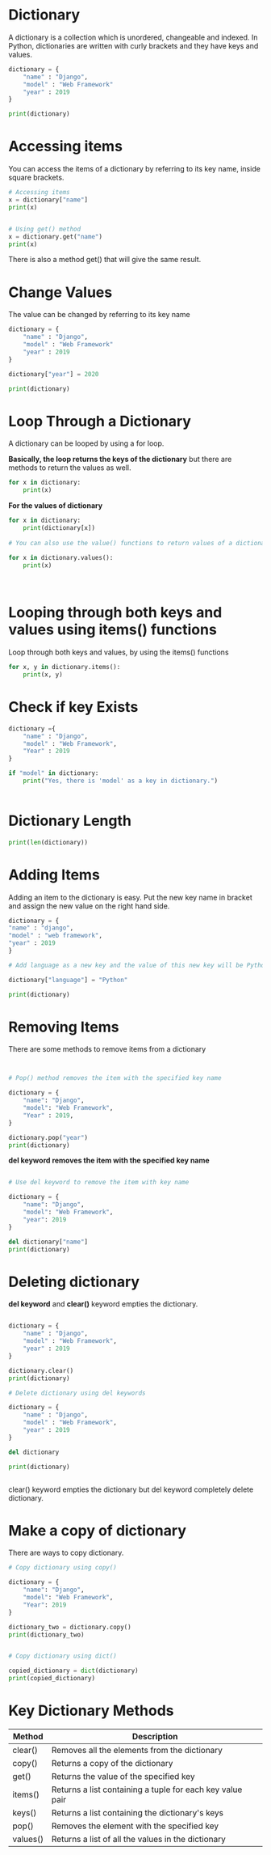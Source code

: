# Dictionary 



A dictionary is a collection which is unordered, changeable and indexed. In Python, dictionaries are written with curly brackets and they have keys and values. 





```python
dictionary = {
    "name" : "Django", 
    "model" : "Web Framework"
    "year" : 2019
}

print(dictionary)
```



# Accessing items 



You can access the items of a dictionary by referring to its key name, inside square brackets. 



```python
# Accessing items 
x = dictionary["name"]
print(x)


# Using get() method
x = dictionary.get("name")
print(x)
```



There is also a method get() that will give the same result. 





# Change Values 



The value can be changed by referring to its key name 



```python
dictionary = {
    "name" : "Django", 
    "model" : "Web Framework"
    "year" : 2019
}

dictionary["year"] = 2020 

print(dictionary)
```





# Loop Through a Dictionary 



A dictionary can be looped by using a for loop. 



**Basically, the loop returns the keys of the dictionary** but there are methods to return the values as well. 



```python
for x in dictionary: 
	print(x)
```



**For the values of dictionary**



```python
for x in dictionary:
    print(dictionary[x])
    
# You can also use the value() functions to return values of a dictionary. 

for x in dictionary.values(): 
    print(x)
    
    
```



# Looping through both keys and values using items() functions 





Loop through both keys and values, by using the items() functions 





```python
for x, y in dictionary.items(): 
	print(x, y)
```





# Check if key Exists 





```python
dictionary ={
    "name" : "Django", 
    "model" : "Web Framework",
    "Year" : 2019
}

if "model" in dictionary:
    print("Yes, there is 'model' as a key in dictionary.")
    
```





# Dictionary Length 



```python
print(len(dictionary))
```





# Adding Items 



Adding an item to the dictionary is easy. Put the new key name in bracket and assign the new value on the right hand side. 



```python
dictionary = {
"name" : "django", 
"model" : "web framework",
"year" : 2019
}

# Add language as a new key and the value of this new key will be Python 

dictionary["language"] = "Python"

print(dictionary)
```







# Removing Items



There are some methods to remove items from a dictionary 



```python


# Pop() method removes the item with the specified key name 

dictionary = {
    "name": "Django",
    "model": "Web Framework",
    "Year" : 2019,
}

dictionary.pop("year") 
print(dictionary)

```





**del keyword removes the item with the specified key name**





```python

# Use del keyword to remove the item with key name

dictionary = {
    "name": "Django",
    "model": "Web Framework",
    "year": 2019
}

del dictionary["name"]
print(dictionary)


```





# Deleting dictionary 





**del keyword** and **clear()** keyword empties the dictionary. 



```python

dictionary = {
    "name" : "Django",
    "model" : "Web Framework", 
    "year" : 2019 
}

dictionary.clear()
print(dictionary)

# Delete dictionary using del keywords

dictionary = {
    "name" : "Django",
    "model" : "Web Framework", 
    "year" : 2019 
}

del dictionary

print(dictionary)



```



clear() keyword empties the dictionary but del keyword completely delete dictionary. 





# Make a copy of dictionary 





There are ways to copy dictionary. 



```python
# Copy dictionary using copy()

dictionary = {
    "name": "Django",
    "model": "Web Framework",
    "Year": 2019
}

dictionary_two = dictionary.copy()
print(dictionary_two)


# Copy dictionary using dict()

copied_dictionary = dict(dictionary)
print(copied_dictionary)


```







# Key Dictionary Methods





| Method   | Description                                               |
| -------- | --------------------------------------------------------- |
| clear()  | Removes all the elements from the dictionary              |
| copy()   | Returns a copy of the dictionary                          |
| get()    | Returns the value of the specified key                    |
| items()  | Returns a list containing a tuple for each key value pair |
| keys()   | Returns a list containing the dictionary's keys           |
| pop()    | Removes the element with the specified key                |
| values() | Returns a list of all the values in the dictionary        |

